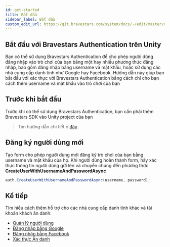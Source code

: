 ```yaml
---
id: get-started
title: Bắt đầu
sidebar_label: Bắt đầu
custom_edit_url: https://git.bravestars.com/system/docs/-/edit/master/docs/sdk/get-started.md
---
```


## Bắt đầu với Bravestars Authentication trên Unity
Bạn có thể sử dụng Bravestars Authentication để cho phép người dùng đăng nhập vào trò chơi của bạn bằng một hay nhiều phương thức đăng nhập, bao gồm đăng nhập bằng username và mật khẩu, hoặc sử dụng các nhà cung cấp danh tính như Google hay Facebook. Hướng dẫn này giúp bạn bắt đầu với xác thực với Bravestars Authentication bằng cách chỉ cho bạn cách thêm username và mật khẩu vào trò chơi của bạn
## Trước khi bắt đầu
Trước khi có thể sử dụng Bravestars Authentication, bạn cần phải thêm Bravestars SDK vào Unity project của bạn
>Tìm hướng dẫn chi tiết ở [đây](../get-started/auth.md)
## Đăng ký người dùng mới
Tạo form cho phép người dùng mới đăng ký trò chơi của bạn bằng username và mật khẩu của họ. Khi người dùng hoàn thành form, hãy xác thực thông tin người dùng gửi lên và chuyển chúng đến phương thức
 **CreateUserWithUsernameAndPasswordAsync**
```csharp
auth.CreateUserWithUsernameAndPasswordAsync(username, password);
```

[comment]: <> (## Đăng nhập cho người dùng có tài khoản)

[comment]: <> (Tạo một form cho phép người dùng sử dụng username, mật khẩu của họ đăng nhập vào trò chơi. Khi họ đã hoàn thành form, hãy gọi đến phương thức **SignInWithUsernameAndPasswordAsync**)

[comment]: <> (```csharp)

[comment]: <> (auth.SignInWithUsernameAndPasswordAsync&#40;username, password&#41;;)

[comment]: <> (```)
## Kế tiếp
Tìm hiểu cách thêm hỗ trợ cho các nhà cung cấp danh tính khác và tài khoản khách ẩn danh:
- [Quản lý người dùng](sdk/auth/manage-users.md)
- [Đăng nhập bằng Google](sdk/auth/google-signin.md)
- [Đăng nhập bằng Facebook](sdk/auth/facebook-signin.md)
- [Xác thực Ẩn danh](sdk/auth/anonymous-authentication.md)
